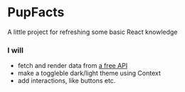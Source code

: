 # PupFacts

A little project for refreshing some basic React knowledge

### I will
- fetch and render data from [a free API](https://kinduff.github.io/dog-api/)
- make a toggleble dark/light theme using Context
- add interactions, like buttons etc.
